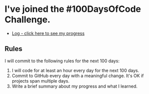 # I've joined the #100DaysOfCode Challenge.

* [Log - click here to see my progress](log.md)

## Rules

I will commit to the following rules for the next 100 days:

1. I will code for at least an hour every day for the next 100 days.
2. Commit to GitHub every day with a meaningful change. It's OK if projects span multiple days.
3. Write a brief summary about my progress and what I learned.

